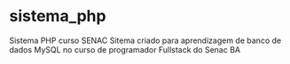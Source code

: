 # sistema_php
Sistema PHP curso SENAC
Sitema criado para aprendizagem de banco de dados MySQL no curso de programador Fullstack do Senac BA

